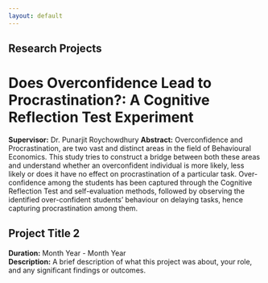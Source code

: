 ```yaml
---
layout: default
---
```


## Research Projects

#  Does Overconfidence Lead to Procrastination?: A Cognitive Reflection Test Experiment
**Supervisor:** Dr. Punarjit Roychowdhury
**Abstract:** Overconfidence and Procrastination, are two vast and distinct areas in the field of Behavioural Economics. This study tries to construct a bridge between both these areas and understand whether an overconfident individual is more likely, less likely or does it have no effect on procrastination of a particular task. Over-confidence among the students has been captured through the Cognitive Reflection Test and self-evaluation methods, followed by observing the identified over-confident students’ behaviour on delaying tasks, hence capturing procrastination among them.

## Project Title 2
**Duration:** Month Year - Month Year  
**Description:** A brief description of what this project was about, your role, and any significant findings or outcomes.

<!-- Add more projects as needed -->
